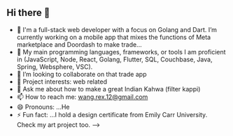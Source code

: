 ## Hi there 👋

- 🔭 I'm a full-stack web developer with a focus on Golang and Dart. I’m currently working on a mobile app that mixes the functions of Meta marketplace and Doordash to make trade...
- 🌱 My main programming languages, frameworks, or tools I am proficient in (JavaScript, Node, React, Golang, Flutter, SQL, Couchbase, Java, Spring, Websphere, VSC).
- 👯 I’m looking to collaborate on that trade app
- 🤔 Project interests: web related
- 💬 Ask me about how to make a great Indian Kahwa (filter kappi)  
- 📫 How to reach me: wang.rex.12@gmail.com
- 😄 Pronouns: ...He
- ⚡ Fun fact: ...I hold a design certificate from Emily Carr University. Check my art project too.
-->
